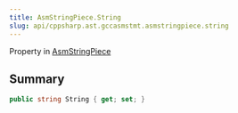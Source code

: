 ```yaml
---
title: AsmStringPiece.String
slug: api/cppsharp.ast.gccasmstmt.asmstringpiece.string
---
```

Property in [AsmStringPiece](/api/cppsharp/ast/gccasmstmt/asmstringpiece)

## Summary



```csharp
public string String { get; set; }
```

